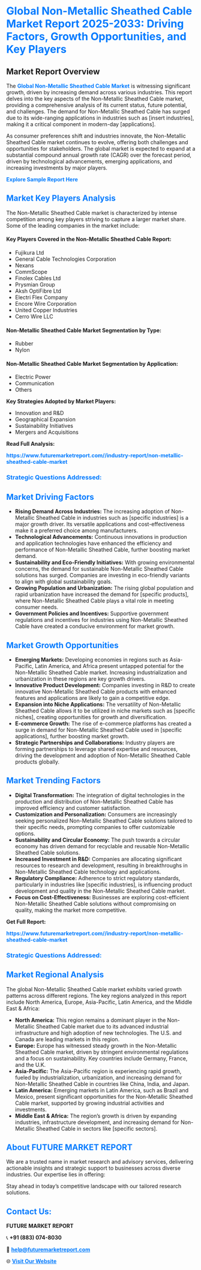 <h1 style="color: #007BFF;">Global Non-Metallic Sheathed Cable Market Report 2025-2033: Driving Factors, Growth Opportunities, and Key Players</h1>

<section id="overview">
<h2>Market Report Overview</h2>
<p>The <a href="https://www.futuremarketreport.com//industry-report/non-metallic-sheathed-cable-market" style="color: #007BFF; text-decoration: none;"><strong>Global Non-Metallic Sheathed Cable Market</strong></a> is witnessing significant growth, driven by increasing demand across various industries. This report delves into the key aspects of the Non-Metallic Sheathed Cable market, providing a comprehensive analysis of its current status, future potential, and challenges. The demand for Non-Metallic Sheathed Cable has surged due to its wide-ranging applications in industries such as [insert industries], making it a critical component in modern-day [applications].</p>
<p>As consumer preferences shift and industries innovate, the Non-Metallic Sheathed Cable market continues to evolve, offering both challenges and opportunities for stakeholders. The global market is expected to expand at a substantial compound annual growth rate (CAGR) over the forecast period, driven by technological advancements, emerging applications, and increasing investments by major players.</p>
</section>

<section id="overview">
<p><a href="https://www.futuremarketreport.com//request-sample/reportId=91972" style="color: #007BFF; text-decoration: none;"><strong>Explore Sample Report Here</strong></a></p>
</section>

<section id="key-players">
<h2 style="color: #007BFF;">Market Key Players Analysis</h2>
<p>The Non-Metallic Sheathed Cable market is characterized by intense competition among key players striving to capture a larger market share. Some of the leading companies in the market include:</p>
<h4>Key Players Covered in the Non-Metallic Sheathed Cable Report:</h4>
<ul><li>Fujikura Ltd</li><li>General Cable Technologies Corporation</li><li>Nexans</li><li>CommScope</li><li>Finolex Cables Ltd</li><li>Prysmian Group</li><li>Aksh OptiFibre Ltd</li><li>Electri Flex Company</li><li>Encore Wire Corporation</li><li>United Copper Industries</li><li>Cerro Wire LLC</li></ul>
<h4>Non-Metallic Sheathed Cable Market Segmentation by Type:</h4>
<ul><li>Rubber</li><li>Nylon</li></ul>

<h4>Non-Metallic Sheathed Cable Market Segmentation by Application:</h4>
<ul><li>Electric Power</li><li>Communication</li><li>Others</li></ul>
<p><strong>Key Strategies Adopted by Market Players:</strong></p>
<ul>
<li>Innovation and R&D</li>
<li>Geographical Expansion</li>
<li>Sustainability Initiatives</li>
<li>Mergers and Acquisitions</li>
</ul>
</section>

<section>
<p><strong>Read Full Analysis: </strong></p><a href="https://www.futuremarketreport.com//industry-report/non-metallic-sheathed-cable-market" style="color: #007BFF; text-decoration: none;"><strong>https://www.futuremarketreport.com//industry-report/non-metallic-sheathed-cable-market</strong></a>
<h3 style="color: #007BFF;">Strategic Questions Addressed:</h3>
</section>

<section id="driving-factors">
<h2 style="color: #007BFF;">Market Driving Factors</h2>
<ul>
<li><strong>Rising Demand Across Industries:</strong> The increasing adoption of Non-Metallic Sheathed Cable in industries such as [specific industries] is a major growth driver. Its versatile applications and cost-effectiveness make it a preferred choice among manufacturers.</li>
<li><strong>Technological Advancements:</strong> Continuous innovations in production and application technologies have enhanced the efficiency and performance of Non-Metallic Sheathed Cable, further boosting market demand.</li>
<li><strong>Sustainability and Eco-Friendly Initiatives:</strong> With growing environmental concerns, the demand for sustainable Non-Metallic Sheathed Cable solutions has surged. Companies are investing in eco-friendly variants to align with global sustainability goals.</li>
<li><strong>Growing Population and Urbanization:</strong> The rising global population and rapid urbanization have increased the demand for [specific products], where Non-Metallic Sheathed Cable plays a vital role in meeting consumer needs.</li>
<li><strong>Government Policies and Incentives:</strong> Supportive government regulations and incentives for industries using Non-Metallic Sheathed Cable have created a conducive environment for market growth.</li>
</ul>
</section>

<section id="growth-opportunities">
<h2 style="color: #007BFF;">Market Growth Opportunities</h2>
<ul>
<li><strong>Emerging Markets:</strong> Developing economies in regions such as Asia-Pacific, Latin America, and Africa present untapped potential for the Non-Metallic Sheathed Cable market. Increasing industrialization and urbanization in these regions are key growth drivers.</li>
<li><strong>Innovative Product Development:</strong> Companies investing in R&D to create innovative Non-Metallic Sheathed Cable products with enhanced features and applications are likely to gain a competitive edge.</li>
<li><strong>Expansion into Niche Applications:</strong> The versatility of Non-Metallic Sheathed Cable allows it to be utilized in niche markets such as [specific niches], creating opportunities for growth and diversification.</li>
<li><strong>E-commerce Growth:</strong> The rise of e-commerce platforms has created a surge in demand for Non-Metallic Sheathed Cable used in [specific applications], further boosting market growth.</li>
<li><strong>Strategic Partnerships and Collaborations:</strong> Industry players are forming partnerships to leverage shared expertise and resources, driving the development and adoption of Non-Metallic Sheathed Cable products globally.</li>
</ul>
</section>

<section id="trending-factors">
<h2 style="color: #007BFF;">Market Trending Factors</h2>
<ul>
<li><strong>Digital Transformation:</strong> The integration of digital technologies in the production and distribution of Non-Metallic Sheathed Cable has improved efficiency and customer satisfaction.</li>
<li><strong>Customization and Personalization:</strong> Consumers are increasingly seeking personalized Non-Metallic Sheathed Cable solutions tailored to their specific needs, prompting companies to offer customizable options.</li>
<li><strong>Sustainability and Circular Economy:</strong> The push towards a circular economy has driven demand for recyclable and reusable Non-Metallic Sheathed Cable solutions.</li>
<li><strong>Increased Investment in R&D:</strong> Companies are allocating significant resources to research and development, resulting in breakthroughs in Non-Metallic Sheathed Cable technology and applications.</li>
<li><strong>Regulatory Compliance:</strong> Adherence to strict regulatory standards, particularly in industries like [specific industries], is influencing product development and quality in the Non-Metallic Sheathed Cable market.</li>
<li><strong>Focus on Cost-Effectiveness:</strong> Businesses are exploring cost-efficient Non-Metallic Sheathed Cable solutions without compromising on quality, making the market more competitive.</li>
</ul>
</section>

<section>
<p><strong>Get Full Report: </strong></p><a href="https://www.futuremarketreport.com//industry-report/non-metallic-sheathed-cable-market" style="color: #007BFF; text-decoration: none;"><strong>https://www.futuremarketreport.com//industry-report/non-metallic-sheathed-cable-market</strong></a>
<h3 style="color: #007BFF;">Strategic Questions Addressed:</h3>
</section>


<section id="regional-analysis">
<h2 style="color: #007BFF;">Market Regional Analysis</h2>
<p>The global Non-Metallic Sheathed Cable market exhibits varied growth patterns across different regions. The key regions analyzed in this report include North America, Europe, Asia-Pacific, Latin America, and the Middle East & Africa:</p>
<ul>
<li><strong>North America:</strong> This region remains a dominant player in the Non-Metallic Sheathed Cable market due to its advanced industrial infrastructure and high adoption of new technologies. The U.S. and Canada are leading markets in this region.</li>
<li><strong>Europe:</strong> Europe has witnessed steady growth in the Non-Metallic Sheathed Cable market, driven by stringent environmental regulations and a focus on sustainability. Key countries include Germany, France, and the U.K.</li>
<li><strong>Asia-Pacific:</strong> The Asia-Pacific region is experiencing rapid growth, fueled by industrialization, urbanization, and increasing demand for Non-Metallic Sheathed Cable in countries like China, India, and Japan.</li>
<li><strong>Latin America:</strong> Emerging markets in Latin America, such as Brazil and Mexico, present significant opportunities for the Non-Metallic Sheathed Cable market, supported by growing industrial activities and investments.</li>
<li><strong>Middle East & Africa:</strong> The region’s growth is driven by expanding industries, infrastructure development, and increasing demand for Non-Metallic Sheathed Cable in sectors like [specific sectors].</li>
</ul>
</section>

<footer>
<h2 style="color: #007BFF;">About FUTURE MARKET REPORT</h2>
<p>We are a trusted name in market research and advisory services, delivering actionable insights and strategic support to businesses across diverse industries. Our expertise lies in offering:</p>

<p>Stay ahead in today’s competitive landscape with our tailored research solutions.</p>

<h2 style="color: #007BFF;">Contact Us:</h2>
<p><strong>FUTURE MARKET REPORT</strong></p>
<p>📞 <strong>+91 (883) 074-8030</strong></p>
<p>📧 <strong><a href="mailto:help@futuremarketreport.com" style="color: #007BFF;">help@futuremarketreport.com</a></strong></p>
<p>🌐 <strong><a href="https://www.futuremarketreport.com/" style="color: #007BFF;">Visit Our Website</a></strong></p>
</footer>